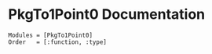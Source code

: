 # PkgTo1Point0 Documentation

```@autodocs
Modules = [PkgTo1Point0]
Order   = [:function, :type]
```
